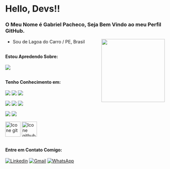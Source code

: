 # Hello, Devs!!

### O Meu Nome é Gabriel Pacheco, Seja Bem Vindo ao meu Perfil GitHub. 
<img src="https://user-images.githubusercontent.com/74038190/212748830-4c709398-a386-4761-84d7-9e10b98fbe6e.gif" min-width="200px" max-width="200px" width="200px" align="right"/>

- Sou de Lagoa do Carro / PE, Brasil
##

#### Estou Apredendo Sobre:

<img src="https://skillicons.dev/icons?i=react,nodejs,jest,nextjs,library" />

##

#### Tenho Conhecimento em:

[<img src="https://skillicons.dev/icons?i=html"/>](https://developer.mozilla.org/en-US/docs/Web/HTML)
[<img src="https://skillicons.dev/icons?i=css"/>](https://developer.mozilla.org/en-US/docs/Web/HTML)
[<img src="https://skillicons.dev/icons?i=tailwind"/>](https://developer.mozilla.org/en-US/docs/Web/HTML)

[<img src="https://skillicons.dev/icons?i=javascript"/>](https://developer.mozilla.org/en-US/docs/Web/HTML)
[<img src="https://skillicons.dev/icons?i=typescript"/>](https://developer.mozilla.org/en-US/docs/Web/HTML)
[<img src="https://skillicons.dev/icons?i=react"/>](https://developer.mozilla.org/en-US/docs/Web/HTML)

[<img src="https://skillicons.dev/icons?i=postgres"/>](https://developer.mozilla.org/en-US/docs/Web/HTML)
[<img src="https://skillicons.dev/icons?i=firebase"/>](https://developer.mozilla.org/en-US/docs/Web/HTML)

[<img height="48px" width="48px" alt="Icone git" src="https://skillicons.dev/icons?i=git"/>](https://git-scm.com/doc)
[<img height="48px" width="48px" alt="Icone github" src="https://skillicons.dev/icons?i=github"/>](https://docs.github.com/en/get-started)

##

#### Entre em Contato Comigo:

[<img alt="Linkedin" src="https://img.shields.io/badge/-linkedin-%230077B5?style=for-the-badge&logo=linkedin&logoColor=white"/>](https://www.linkedin.com/in/gabriel-pacheco-87b4042a5/)
<a href="mailto:pachecodev.contato@gmail.com" target="_blank"><img alt="Gmail" src="https://img.shields.io/badge/Gmail-D14836?style=for-the-badge&logo=gmail&logoColor=white" /></a>
<a href="https://w.app/W3lL0U"><img src="https://img.shields.io/badge/WhatsApp-25D366?style=for-the-badge&logo=whatsapp&logoColor=white" alt="WhatsApp" /></a>
##



